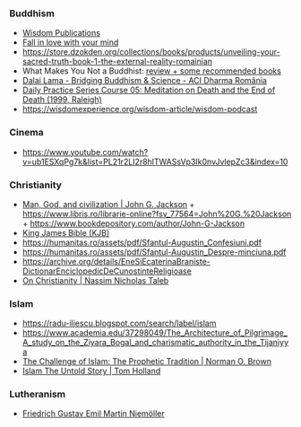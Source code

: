 

### Buddhism

- [Wisdom Publications](https://www.youtube.com/channel/UCKrdx4usaugOhLzjvYmzpIg/playlists)
- [Fall in love with your mind](https://youtu.be/R65fofzqkm8)
- https://store.dzokden.org/collections/books/products/unveiling-your-sacred-truth-book-1-the-external-reality-romainian
- What Makes You Not a Buddhist: [review + some recommended books](https://www.goodreads.com/review/show/1820538290)
- [Dalai Lama - Bridging Buddhism & Science - ACI Dharma România](https://www.youtube.com/playlist?list=PLb771hFqA1oTskt3tJ8nF73bxlTlbhZ-o)
- [Daily Practice Series Course 05: Meditation on Death and the End of Death (1999, Raleigh)](https://www.theknowledgebase.com/archive/en/dailypractice05-1999-raleigh-geshemichael)
- https://wisdomexperience.org/wisdom-article/wisdom-podcast

### Cinema 

- https://www.youtube.com/watch?v=ub1ESXqPg7k&list=PL21r2LI2r8hlTWASsVp3Ik0nvJvlepZc3&index=10

### Christianity

- [Man, God, and civilization | John G. Jackson](https://archive.org/details/mangodcivilizati00jack) + https://www.libris.ro/librarie-online?fsv_77564=John%20G.%20Jackson + https://www.bookdepository.com/author/John-G-Jackson
- [King James Bible (KJB)](https://en.wikipedia.org/wiki/King_James_Version)
- https://humanitas.ro/assets/pdf/Sfantul-Augustin_Confesiuni.pdf
- https://humanitas.ro/assets/pdf/Sfantul-Augustin_Despre-minciuna.pdf
- https://archive.org/details/EneSiEcaterinaBraniste-DictionarEnciclopedicDeCunostinteReligioase
- [On Christianity | Nassim Nicholas Taleb](https://twitter.com/nntaleb/status/1562838685002842117)

### Islam

- https://radu-iliescu.blogspot.com/search/label/islam
- https://www.academia.edu/37298049/The_Architecture_of_Pilgrimage_A_study_on_the_Ziyara_Bogal_and_charismatic_authority_in_the_Tijaniyya
- [The Challenge of Islam: The Prophetic Tradition | Norman O. Brown](https://en.wikipedia.org/wiki/Norman_O._Brown#Work)
- [Islam The Untold Story | Tom Holland](https://twitter.com/holland_tom/status/1558350961302798338)

### Lutheranism

- [Friedrich Gustav Emil Martin Niemöller](https://en.wikipedia.org/wiki/Martin_Niem%C3%B6ller)